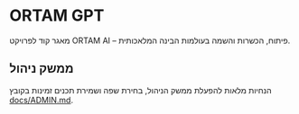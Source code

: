 # ORTAM GPT

מאגר קוד לפרויקט ORTAM AI – פיתוח, הכשרות והשמה בעולמות הבינה המלאכותית.

## ממשק ניהול

הנחיות מלאות להפעלת ממשק הניהול, בחירת שפה ושמירת תכנים זמינות בקובץ [docs/ADMIN.md](docs/ADMIN.md).
